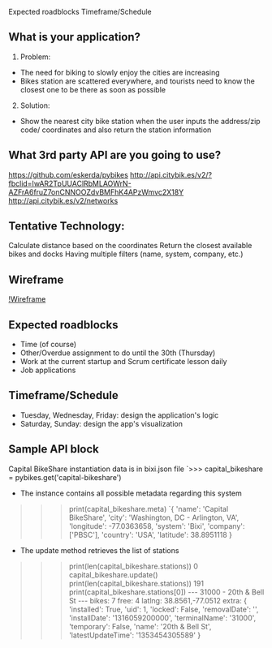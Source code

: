 Expected roadblocks
Timeframe/Schedule

## What is your application?
1. Problem: 
* The need for biking to slowly enjoy the cities are increasing 
* Bikes station are scattered everywhere, and tourists need to know the closest one to be there as soon as possible
2. Solution:
* Show the nearest city bike station when the user inputs the address/zip code/ coordinates and also return the station information

## What 3rd party API are you going to use?
https://github.com/eskerda/pybikes
http://api.citybik.es/v2/?fbclid=IwAR2TpUUAClRbMLAOWrN-AZFrA6fruZ7onCNNOOZdvBMFhK4APzWmvc2X18Y
http://api.citybik.es/v2/networks

## Tentative Technology:
Calculate distance based on the coordinates
Return the closest available bikes and docks
Having multiple filters (name, system, company, etc.)

## Wireframe
[!Wireframe](./wireframe.png)

## Expected roadblocks
* Time (of course)
* Other/Overdue assignment to do until the 30th (Thursday)
* Work at the current startup and Scrum certificate lesson daily
* Job applications

## Timeframe/Schedule
* Tuesday, Wednesday, Friday: design the application's logic
* Saturday, Sunday: design the app's visualization

## Sample API block
Capital BikeShare instantiation data is in bixi.json file
`>>> capital_bikeshare = pybikes.get('capital-bikeshare')

* The instance contains all possible metadata regarding this system
>>> print(capital_bikeshare.meta)
`{
    'name': 'Capital BikeShare',
    'city': 'Washington, DC - Arlington, VA',
    'longitude': -77.0363658,
    'system': 'Bixi',
    'company': ['PBSC'],
    'country': 'USA',
    'latitude': 38.8951118
}
* The update method retrieves the list of stations
>>> print(len(capital_bikeshare.stations))
0
>>> capital_bikeshare.update()
>>> print(len(capital_bikeshare.stations))
191
>>> print(capital_bikeshare.stations[0])
--- 31000 - 20th & Bell St ---
bikes: 7
free: 4
latlng: 38.8561,-77.0512
extra: {
    'installed': True,
    'uid': 1,
    'locked': False,
    'removalDate': '',
    'installDate': '1316059200000',
    'terminalName': '31000',
    'temporary': False,
    'name': '20th & Bell St',
    'latestUpdateTime': '1353454305589'
}